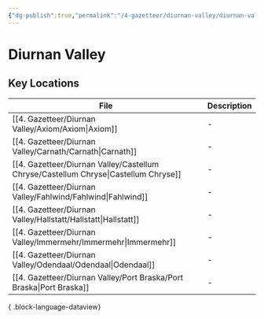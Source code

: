 ```yaml
---
{"dg-publish":true,"permalink":"/4-gazetteer/diurnan-valley/diurnan-valley/","noteIcon":""}
---
```


# Diurnan Valley


## Key Locations 

| File                                                                                   | Description |
| -------------------------------------------------------------------------------------- | ----------- |
| [[4. Gazetteer/Diurnan Valley/Axiom/Axiom\|Axiom]]                                  | \-          |
| [[4. Gazetteer/Diurnan Valley/Carnath/Carnath\|Carnath]]                            | \-          |
| [[4. Gazetteer/Diurnan Valley/Castellum Chryse/Castellum Chryse\|Castellum Chryse]] | \-          |
| [[4. Gazetteer/Diurnan Valley/Fahlwind/Fahlwind\|Fahlwind]]                         | \-          |
| [[4. Gazetteer/Diurnan Valley/Hallstatt/Hallstatt\|Hallstatt]]                      | \-          |
| [[4. Gazetteer/Diurnan Valley/Immermehr/Immermehr\|Immermehr]]                      | \-          |
| [[4. Gazetteer/Diurnan Valley/Odendaal/Odendaal\|Odendaal]]                         | \-          |
| [[4. Gazetteer/Diurnan Valley/Port Braska/Port Braska\|Port Braska]]                | \-          |

{ .block-language-dataview}